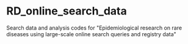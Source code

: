 # RD_online_search_data
Search data and analysis codes for "Epidemiological research on rare diseases using large-scale online search queries and registry data"
